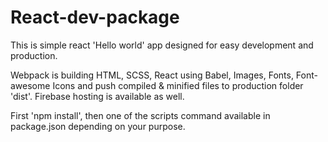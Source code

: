 # React-dev-package
This is simple react 'Hello world' app designed for easy development and production.

Webpack is building HTML, SCSS, React using Babel, Images, Fonts, Font-awesome Icons and push compiled & minified files to production folder 'dist'. Firebase hosting is available as well.

First 'npm install', then one of the scripts command available in package.json depending on your purpose.
